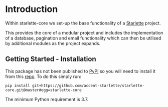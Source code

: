 # Introduction

Within starlette-core we set-up the base functionality of a [Starlette](https://www.starlette.io/) project.

This provides the core of a modular project and includes the implementation of a database, pagination and email functionality which can then be utilised by additional modules as the project expands.


## Getting Started - Installation

This package has not been published to [PyPI](https://pypi.org) so you will need to install it from this [repo](https://github.com/accent-starlette/starlette-core). To do this simply run:

```
pip install git+https://github.com/accent-starlette/starlette-core.git@master#egg=starlette-core

```

The minimum Python requirement is 3.7.
